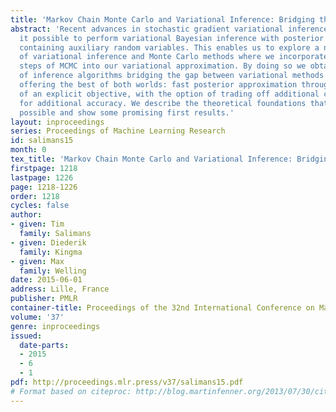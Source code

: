 ```yaml
---
title: 'Markov Chain Monte Carlo and Variational Inference: Bridging the Gap'
abstract: 'Recent advances in stochastic gradient variational inference have made
  it possible to perform variational Bayesian inference with posterior approximations
  containing auxiliary random variables. This enables us to explore a new synthesis
  of variational inference and Monte Carlo methods where we incorporate one or more
  steps of MCMC into our variational approximation. By doing so we obtain a rich class
  of inference algorithms bridging the gap between variational methods and MCMC, and
  offering the best of both worlds: fast posterior approximation through the maximization
  of an explicit objective, with the option of trading off additional computation
  for additional accuracy. We describe the theoretical foundations that make this
  possible and show some promising first results.'
layout: inproceedings
series: Proceedings of Machine Learning Research
id: salimans15
month: 0
tex_title: 'Markov Chain Monte Carlo and Variational Inference: Bridging the Gap'
firstpage: 1218
lastpage: 1226
page: 1218-1226
order: 1218
cycles: false
author:
- given: Tim
  family: Salimans
- given: Diederik
  family: Kingma
- given: Max
  family: Welling
date: 2015-06-01
address: Lille, France
publisher: PMLR
container-title: Proceedings of the 32nd International Conference on Machine Learning
volume: '37'
genre: inproceedings
issued:
  date-parts:
  - 2015
  - 6
  - 1
pdf: http://proceedings.mlr.press/v37/salimans15.pdf
# Format based on citeproc: http://blog.martinfenner.org/2013/07/30/citeproc-yaml-for-bibliographies/
---
```

